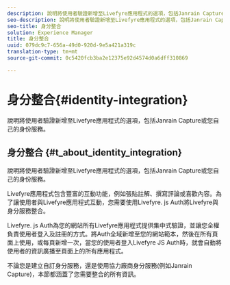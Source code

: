 ```yaml
---
description: 說明將使用者驗證新增至Livefyre應用程式的選項，包括Janrain Capture或您自己的身份服務。
seo-description: 說明將使用者驗證新增至Livefyre應用程式的選項，包括Janrain Capture或您自己的身份服務。
seo-title: 身分整合
solution: Experience Manager
title: 身分整合
uuid: 079dc9c7-656a-49d0-920d-9e5a421a319c
translation-type: tm+mt
source-git-commit: 0c5420fcb3ba2e12375e92d4574d0a6dff310869

---
```



# 身分整合{#identity-integration}

說明將使用者驗證新增至Livefyre應用程式的選項，包括Janrain Capture或您自己的身份服務。

## 身分整合 {#t_about_identity_integration}

說明將使用者驗證新增至Livefyre應用程式的選項，包括Janrain Capture或您自己的身份服務。

Livefyre應用程式包含豐富的互動功能，例如張貼註解、撰寫評論或喜歡內容。為了讓使用者與Livefyre應用程式互動，您需要使用Livefyre. js Auth將Livefyre與身分服務整合。

Livefyre. js Auth為您的網站所有Livefyre應用程式提供集中式驗證，並讓您全權負責使用者登入及註冊的方式。將Auth全域新增至您的網站範本，然後在所有頁面上使用，或每頁新增一次，當您的使用者登入Livefyre JS Auth時，就會自動將使用者的資訊廣播至頁面上的所有應用程式。

不論您是建立自訂身分服務，還是使用協力廠商身分服務(例如Janrain Capture)，本節都涵蓋了您需要整合的所有資訊。
